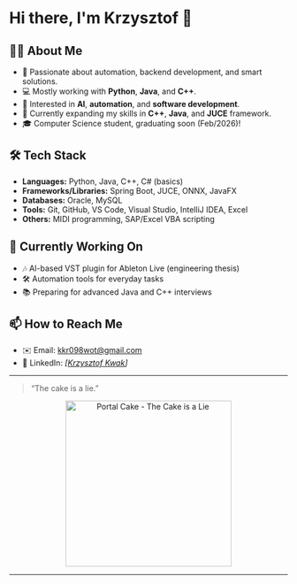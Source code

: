 # Hi there, I'm Krzysztof 👋

## 👨‍💻 About Me
- 🎯 Passionate about automation, backend development, and smart solutions.
- 💻 Mostly working with **Python**, **Java**, and **C++**.
- 🚀 Interested in **AI**, **automation**, and **software development**.
- 🌱 Currently expanding my skills in **C++**, **Java**, and **JUCE** framework.
- 🎓 Computer Science student, graduating soon (Feb/2026)!
 
## 🛠️ Tech Stack
- **Languages:** Python, Java, C++, C# (basics)
- **Frameworks/Libraries:** Spring Boot, JUCE, ONNX, JavaFX
- **Databases:** Oracle, MySQL
- **Tools:** Git, GitHub, VS Code, Visual Studio, IntelliJ IDEA, Excel
- **Others:** MIDI programming, SAP/Excel VBA scripting

## 🎯 Currently Working On
- 🎶 AI-based VST plugin for Ableton Live (engineering thesis)
- 🛠️ Automation tools for everyday tasks
- 📚 Preparing for advanced Java and C++ interviews

## 📫 How to Reach Me
- ✉️ Email: [kkr098wot@gmail.com](mailto:kkr098wot@gmail.com)
- 📄 LinkedIn: *[[Krzysztof Kwak](https://www.linkedin.com/in/krzysztof-kwak-a6b656197/)]*

---

> “The cake is a lie.” 
<div align="center">
  <img src="https://cdn.dribbble.com/userupload/25363964/file/original-8b7a895e93ef3f26999219ef0869934a.gif" width="300" alt="Portal Cake - The Cake is a Lie">
</div>



---
